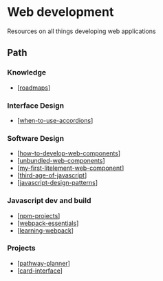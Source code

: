 # Web development

Resources on all things developing web applications

## Path

### Knowledge

- [[roadmaps]]

### Interface Design

- [[when-to-use-accordions]]

### Software Design

- [[how-to-develop-web-components]]
- [[unbundled-web-components]]
- [[my-first-litelement-web-component]]
- [[third-age-of-javascript]]
- [[javascript-design-patterns]]

### Javascript dev and build

- [[npm-projects]]
- [[webpack-essentials]]
- [[learning-webpack]]

### Projects

- [[pathway-planner]]
- [[card-interface]]


[//begin]: # "Autogenerated link references for markdown compatibility"
[roadmaps]: <Web development/roadmaps.md> "Roadmaps for web development"
[when-to-use-accordions]: <Web development/when-to-use-accordions.md> "When to use accordions"
[how-to-develop-web-components]: how-to-develop-web-components.md "How to Develop Web Components"
[unbundled-web-components]: <Web development/unbundled-web-components.md> "Unbundled web components"
[my-first-litelement-web-component]: <Web development/my-first-litelement-web-component.md> "My First LitElement Web Component"
[third-age-of-javascript]: <Web development/third-age-of-javascript.md> "Third age of Javascript"
[javascript-design-patterns]: javascript-design-patterns.md "javascript-design-patterns"
[npm-projects]: <Web development/npm-projects.md> "NPM Projects - How to"
[webpack-essentials]: <Web development/webpack-essentials.md> "Webpack essentials"
[learning-webpack]: <Web development/webpack/learning-webpack.md> "Learning Webpack"
[pathway-planner]: <Web development/pathway-planner.md> "Pathway planner"
[card-interface]: card-interface.md "Card Interface"
[//end]: # "Autogenerated link references"